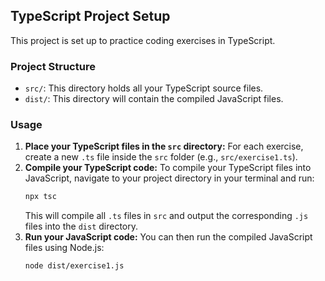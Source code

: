 ## TypeScript Project Setup

This project is set up to practice coding exercises in TypeScript.

### Project Structure

- `src/`: This directory holds all your TypeScript source files.
- `dist/`: This directory will contain the compiled JavaScript files.

### Usage

1.  **Place your TypeScript files in the `src` directory:** For each exercise, create a new `.ts` file inside the `src` folder (e.g., `src/exercise1.ts`).
2.  **Compile your TypeScript code:** To compile your TypeScript files into JavaScript, navigate to your project directory in your terminal and run:
    ```bash
    npx tsc
    ```
    This will compile all `.ts` files in `src` and output the corresponding `.js` files into the `dist` directory.
3.  **Run your JavaScript code:** You can then run the compiled JavaScript files using Node.js:
    ```bash
    node dist/exercise1.js
    ```